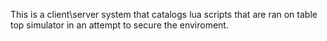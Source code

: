 This is a client\server system that catalogs lua scripts that are ran on table top simulator in an attempt to secure the enviroment.
